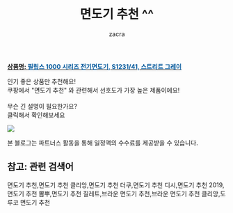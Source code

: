 ﻿---
layout: post
title:  "면도기 추천 ^^"
author: zacra
categories: [ 아이템 ]
tags: [면도기 추천,면도기 추천 클리앙,면도기 추천 더쿠,면도기 추천 디시,면도기 추천 2019,면도기 추천 뽐뿌,면도기 추천 질레트,브라운 면도기 추천,브라운 면도기 추천 클리앙,도루코 면도기 추천]
image: https://static.coupangcdn.com/image/retail/images/2020/09/17/15/9/85eaccfe-d187-45d5-955c-41ae541877b8.jpg 
description: "쿠팡에서 면도기 추천 관련 키워드로 가장 고객 선호도가 높은 제품이랍니다."
rating: 4.5
---

<a href="https://link.coupang.com/re/AFFSDP?lptag=AF8407795&pageKey=2123704237&itemId=3603737969&vendorItemId=71589418602&traceid=V0-153-d3b8b7dc47078a6b"><b>상품명: <font color='#01579B'>필립스 1000 시리즈 전기면도기, S1231/41, 스트리트 그레이</font></b></a>

인기 좋은 상품만 추천해요!<br/>
쿠팡에서 "면도기 추천" 와 관련해서 선호도가 가장 높은 제품이에요!<br/><br/>
무슨 긴 설명이 필요한가요?  
클릭해서 확인해보세요


<a href="https://link.coupang.com/re/AFFSDP?lptag=AF8407795&pageKey=2123704237&itemId=3603737969&vendorItemId=71589418602&traceid=V0-153-d3b8b7dc47078a6b"><img src="https://thumbnail9.coupangcdn.com/thumbnails/remote/q89/image/retail/images/2020/09/17/15/3/2f06b62b-9b2d-489e-ae75-cc70e55e5649.jpg"></a> 

본 블로그는 파트너스 활동을 통해 일정액의 수수료를 제공받을 수 있습니다.

## 참고: 관련 검색어    
면도기 추천,면도기 추천 클리앙,면도기 추천 더쿠,면도기 추천 디시,면도기 추천 2019,면도기 추천 뽐뿌,면도기 추천 질레트,브라운 면도기 추천,브라운 면도기 추천 클리앙,도루코 면도기 추천